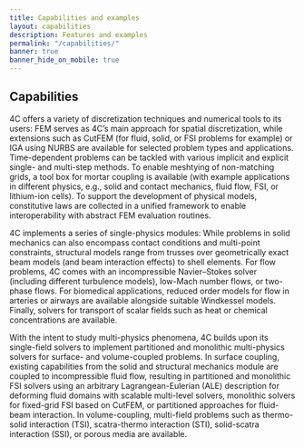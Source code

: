 ```yaml
---
title: Capabilities and examples
layout: capabilities
description: Features and examples 
permalink: "/capabilities/"
banner: true
banner_hide_on_mobile: true
---
```


## Capabilities

4C offers a variety of discretization techniques and numerical tools to its users: 
FEM serves as 4C’s main approach for spatial discretization, while extensions such as CutFEM (for fluid, solid, or FSI problems for example) or IGA using NURBS are available for selected problem types and applications. 
Time-dependent problems can be tackled with various implicit and explicit single- and multi-step methods. 
To enable meshtying of non-matching grids, a tool box for mortar coupling is available (with example applications in different physics, 
e.g., solid and contact mechanics, fluid flow, FSI, or lithium-ion cells). 
To support the development of physical models, constitutive laws are collected in a unified framework to enable interoperability with abstract FEM evaluation routines.

4C implements a series of single-physics modules: While problems in solid mechanics can also encompass contact conditions and multi-point constraints, 
structural models range from trusses over geometrically exact beam models (and beam interaction effects) to shell elements. 
For flow problems, 4C comes with an incompressible Navier–Stokes solver (including different turbulence models), low-Mach number flows, or two-phase flows. 
For biomedical applications, reduced order models for flow in arteries or airways are available alongside suitable Windkessel models. 
Finally, solvers for transport of scalar fields such as heat or chemical concentrations are available.

With the intent to study multi-physics phenomena, 4C builds upon its single-field solvers to implement partitioned and monolithic multi-physics solvers for surface- and volume-coupled problems. 
In surface coupling, existing capabilities from the solid and structural mechanics module are coupled to incompressible fluid flow, 
resulting in partitioned and monolithic FSI solvers using an arbitrary Lagrangean-Eulerian (ALE) description for deforming fluid domains with scalable multi-level solvers, 
monolithic solvers for fixed-grid FSI based on CutFEM, or partitioned approaches for fluid-beam interaction. In volume-coupling, 
multi-field problems such as thermo-solid interaction (TSI), scatra-thermo interaction (STI), solid-scatra interaction (SSI), or porous media are available.
